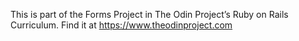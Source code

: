  This is part of the Forms Project in The Odin Project’s Ruby on Rails Curriculum. Find it at https://www.theodinproject.com